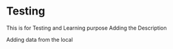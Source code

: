 # Testing
This is for Testing and Learning purpose
Adding the Description

Adding data from the local
